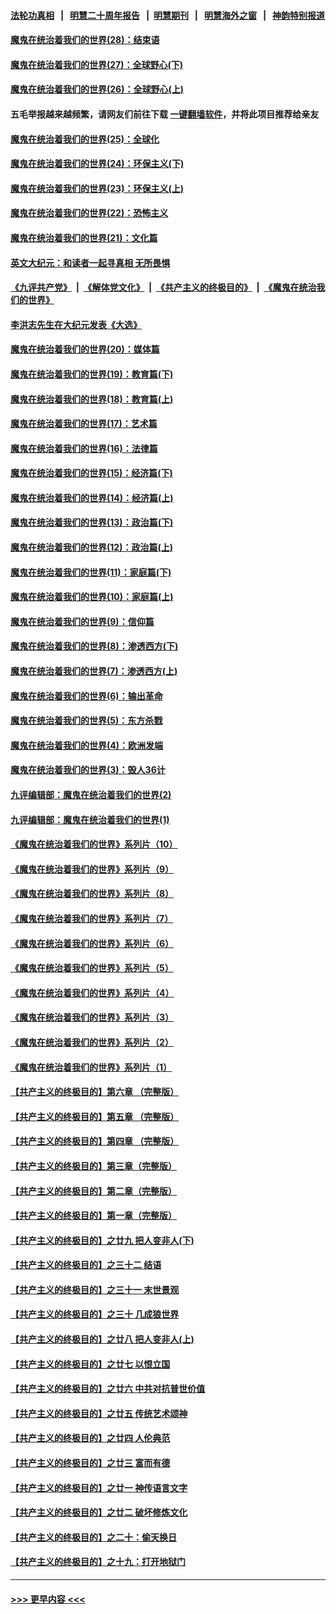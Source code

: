 #### [法轮功真相](https://github.com/gfw-breaker/truth/blob/master/README.md?t=0) &nbsp;&nbsp;|&nbsp;&nbsp; [明慧二十周年报告](https://github.com/gfw-breaker/mh-reports/blob/master/README.md?t=0) &nbsp;&nbsp;|&nbsp;&nbsp;[明慧期刊](https://github.com/gfw-breaker/mh-qikan) &nbsp;&nbsp;|&nbsp;&nbsp; [明慧海外之窗](https://github.com/gfw-breaker/mh-news/blob/master/README.md?t=0) &nbsp;&nbsp;|&nbsp;&nbsp; [神韵特别报道](https://github.com/gfw-breaker/mh-news/blob/master/shenyun.md?t=0)
#### [魔鬼在统治着我们的世界(28)：结束语](../pages/nsc422/n10936246.md?t=07181701) 
#### [魔鬼在统治着我们的世界(27)：全球野心(下)](../pages/nsc422/n10928319.md?t=07181701) 
#### [魔鬼在统治着我们的世界(26)：全球野心(上)](../pages/nsc422/n10900318.md?t=07181701) 
#### 五毛举报越来越频繁，请网友们前往下载 [一键翻墙软件](https://github.com/gfw-breaker/ssr-accounts)，并将此项目推荐给亲友
#### [魔鬼在统治着我们的世界(25)：全球化](../pages/nsc422/n10788205.md?t=07181701) 
#### [魔鬼在统治着我们的世界(24)：环保主义(下)](../pages/nsc422/n10695307.md?t=07181701) 
#### [魔鬼在统治着我们的世界(23)：环保主义(上)](../pages/nsc422/n10688613.md?t=07181701) 
#### [魔鬼在统治着我们的世界(22)：恐怖主义](../pages/nsc422/n10614727.md?t=07181701) 
#### [魔鬼在统治着我们的世界(21)：文化篇](../pages/nsc422/n10597706.md?t=07181701) 
#### [英文大纪元：和读者一起寻真相 无所畏惧](../pages/nsc422/n12542027.md?t=07181701) 
#### [《九评共产党》](https://github.com/begood0513/9ping.md/blob/master/README.md) &nbsp;|&nbsp; [《解体党文化》](../../../../jtdwh.md/blob/master/README.md)  &nbsp;|&nbsp; [《共产主义的终极目的》](../../../../gczydzjmd.md/blob/master/README.md) &nbsp;|&nbsp; [《魔鬼在统治我们的世界》](../../../../mgztzwmdsj.md/blob/master/README.md) 
#### [李洪志先生在大纪元发表《大选》](../pages/nsc422/n12534746.md?t=07181701) 
#### [魔鬼在统治着我们的世界(20)：媒体篇](../pages/nsc422/n10586579.md?t=07181701) 
#### [魔鬼在统治着我们的世界(19)：教育篇(下)](../pages/nsc422/n10564808.md?t=07181701) 
#### [魔鬼在统治着我们的世界(18)：教育篇(上)](../pages/nsc422/n10526970.md?t=07181701) 
#### [魔鬼在统治着我们的世界(17)：艺术篇](../pages/nsc422/n10499093.md?t=07181701) 
#### [魔鬼在统治着我们的世界(16)：法律篇](../pages/nsc422/n10485969.md?t=07181701) 
#### [魔鬼在统治着我们的世界(15)：经济篇(下)](../pages/nsc422/n10469975.md?t=07181701) 
#### [魔鬼在统治着我们的世界(14)：经济篇(上)](../pages/nsc422/n10457370.md?t=07181701) 
#### [魔鬼在统治着我们的世界(13)：政治篇(下)](../pages/nsc422/n10448270.md?t=07181701) 
#### [魔鬼在统治着我们的世界(12)：政治篇(上)](../pages/nsc422/n10444576.md?t=07181701) 
#### [魔鬼在统治着我们的世界(11)：家庭篇(下)](../pages/nsc422/n10440961.md?t=07181701) 
#### [魔鬼在统治着我们的世界(10)：家庭篇(上)](../pages/nsc422/n10435448.md?t=07181701) 
#### [魔鬼在统治着我们的世界(9)：信仰篇](../pages/nsc422/n10432159.md?t=07181701) 
#### [魔鬼在统治着我们的世界(8)：渗透西方(下)](../pages/nsc422/n10429603.md?t=07181701) 
#### [魔鬼在统治着我们的世界(7)：渗透西方(上)](../pages/nsc422/n10426013.md?t=07181701) 
#### [魔鬼在统治着我们的世界(6)：输出革命](../pages/nsc422/n10421536.md?t=07181701) 
#### [魔鬼在统治着我们的世界(5)：东方杀戮](../pages/nsc422/n10417707.md?t=07181701) 
#### [魔鬼在统治着我们的世界(4)：欧洲发端](../pages/nsc422/n10414890.md?t=07181701) 
#### [魔鬼在统治着我们的世界(3)：毁人36计](../pages/nsc422/n10411583.md?t=07181701) 
#### [九评编辑部：魔鬼在统治着我们的世界(2)](../pages/nsc422/n10410036.md?t=07181701) 
#### [九评编辑部：魔鬼在统治着我们的世界(1)](../pages/nsc422/n10406825.md?t=07181701) 
#### [《魔鬼在统治着我们的世界》系列片（10）](../pages/nsc422/n12292670.md?t=07181701) 
#### [《魔鬼在统治着我们的世界》系列片（9）](../pages/nsc422/n12290859.md?t=07181701) 
#### [《魔鬼在统治着我们的世界》系列片（8）](../pages/nsc422/n12287445.md?t=07181701) 
#### [《魔鬼在统治着我们的世界》系列片（7）](../pages/nsc422/n12283425.md?t=07181701) 
#### [《魔鬼在统治着我们的世界》系列片（6）](../pages/nsc422/n12282314.md?t=07181701) 
#### [《魔鬼在统治着我们的世界》系列片（5）](../pages/nsc422/n12281419.md?t=07181701) 
#### [《魔鬼在统治着我们的世界》系列片（4）](../pages/nsc422/n12274024.md?t=07181701) 
#### [《魔鬼在统治着我们的世界》系列片（3）](../pages/nsc422/n12271322.md?t=07181701) 
#### [《魔鬼在统治着我们的世界》系列片（2）](../pages/nsc422/n12269049.md?t=07181701) 
#### [《魔鬼在统治着我们的世界》系列片（1）](../pages/nsc422/n12267575.md?t=07181701) 
#### [【共产主义的终极目的】第六章 （完整版）](../pages/nsc422/n11428913.md?t=07181701) 
#### [【共产主义的终极目的】第五章 （完整版）](../pages/nsc422/n11428912.md?t=07181701) 
#### [【共产主义的终极目的】第四章 （完整版）](../pages/nsc422/n11428907.md?t=07181701) 
#### [【共产主义的终极目的】第三章（完整版）](../pages/nsc422/n11428848.md?t=07181701) 
#### [【共产主义的终极目的】第二章（完整版）](../pages/nsc422/n11428831.md?t=07181701) 
#### [【共产主义的终极目的】第一章（完整版）](../pages/nsc422/n11417651.md?t=07181701) 
#### [【共产主义的终极目的】之廿九 把人变非人(下)](../pages/nsc422/n11344140.md?t=07181701) 
#### [【共产主义的终极目的】之三十二 结语](../pages/nsc422/n11360535.md?t=07181701) 
#### [【共产主义的终极目的】之三十一 末世景观](../pages/nsc422/n11351129.md?t=07181701) 
#### [【共产主义的终极目的】之三十 几成狼世界](../pages/nsc422/n11348280.md?t=07181701) 
#### [【共产主义的终极目的】之廿八 把人变非人(上)](../pages/nsc422/n11340492.md?t=07181701) 
#### [【共产主义的终极目的】之廿七 以恨立国](../pages/nsc422/n11336944.md?t=07181701) 
#### [【共产主义的终极目的】之廿六 中共对抗普世价值](../pages/nsc422/n11324785.md?t=07181701) 
#### [【共产主义的终极目的】之廿五 传统艺术颂神](../pages/nsc422/n11296396.md?t=07181701) 
#### [【共产主义的终极目的】之廿四 人伦典范](../pages/nsc422/n11296397.md?t=07181701) 
#### [【共产主义的终极目的】之廿三 富而有德](../pages/nsc422/n11283598.md?t=07181701) 
#### [【共产主义的终极目的】之廿一 神传语言文字](../pages/nsc422/n11263265.md?t=07181701) 
#### [【共产主义的终极目的】之廿二 破坏修炼文化](../pages/nsc422/n11245728.md?t=07181701) 
#### [【共产主义的终极目的】之二十：偷天换日](../pages/nsc422/n11238846.md?t=07181701) 
#### [【共产主义的终极目的】之十九：打开地狱门](../pages/nsc422/n11206376.md?t=07181701) 

----
#### [ >>> 更早内容 <<< ](../indexes/nsc422-earlier.md)

